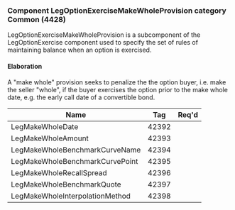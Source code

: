 ### Component LegOptionExerciseMakeWholeProvision category Common (4428)

LegOptionExerciseMakeWholeProvision is a subcomponent of the LegOptionExercise component used to specify the set of rules of maintaining balance when an option is exercised.

#### Elaboration

A "make whole" provision seeks to penalize the the option buyer, i.e. make the seller "whole", if the buyer exercises the option prior to the make whole date, e.g. the early call date of a convertible bond.

| Name                            | Tag   | Req'd |
|---------------------------------|-------|----------|
| LegMakeWholeDate                | 42392 |       |
| LegMakeWholeAmount              | 42393 |       |
| LegMakeWholeBenchmarkCurveName  | 42394 |       |
| LegMakeWholeBenchmarkCurvePoint | 42395 |       |
| LegMakeWholeRecallSpread        | 42396 |       |
| LegMakeWholeBenchmarkQuote      | 42397 |       |
| LegMakeWholeInterpolationMethod | 42398 |       |

